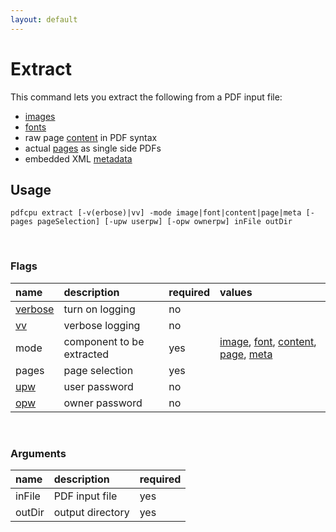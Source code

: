 ```yaml
---
layout: default
---
```


# Extract

This command lets you extract the following from a PDF input file:

* [images](extract_images.md)
* [fonts](extract_fonts.md)
* raw page [content](extract_content.md) in PDF syntax
* actual [pages](extract_pages.md) as single side PDFs
* embedded XML [metadata](extract_metadata.md)

## Usage

```
pdfcpu extract [-v(erbose)|vv] -mode image|font|content|page|meta [-pages pageSelection] [-upw userpw] [-opw ownerpw] inFile outDir
````

<br>

### Flags

| name                             | description               | required   | values
|:---------------------------------|:--------------------------|:-----------|:-
| [verbose](../getting_started.md) | turn on logging           | no
| [vv](../getting_started.md)      | verbose logging           | no
| mode                             | component to be extracted | yes | [image](extract_images.md), [font](extract_fonts.md), [content](extract_content.md), [page](extract_pages.md), [meta](extract_metadata.md)
| pages                            | page selection            | yes
| [upw](../getting_started.md)     | user password             | no
| [opw](../getting_started.md)     | owner password            | no

<br>

### Arguments

| name   | description      | required
|:-------|:-----------------|:--------
| inFile | PDF input file   | yes
| outDir | output directory | yes

